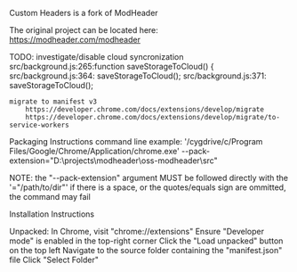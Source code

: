 Custom Headers is a fork of ModHeader

The original project can be located here: https://modheader.com/modheader

TODO:
    investigate/disable cloud syncronization
        src/background.js:265:function saveStorageToCloud() {
        src/background.js:364:      saveStorageToCloud();
        src/background.js:371:      saveStorageToCloud();

    migrate to manifest v3
        https://developer.chrome.com/docs/extensions/develop/migrate
        https://developer.chrome.com/docs/extensions/develop/migrate/to-service-workers

Packaging Instructions
command line example:
'/cygdrive/c/Program Files/Google/Chrome/Application/chrome.exe' --pack-extension="D:\projects\modheader\oss-modheader\src"

NOTE:
the "--pack-extension" argument MUST be followed directly with the '="/path/to/dir"'
if there is a space, or the quotes/equals sign are ommitted, the command may fail

Installation Instructions

Unpacked:
In Chrome, visit "chrome://extensions"
Ensure "Developer mode" is enabled in the top-right corner
Click the "Load unpacked" button on the top left
Navigate to the source folder containing the "manifest.json" file
Click "Select Folder"

